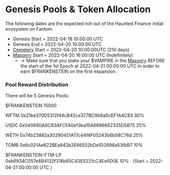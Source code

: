 # Genesis Pools & Token Allocation

The following dates are the expected roll-out of the Haunted Finance initial ecosystem on Fantom.

* Genesis Start = 2022-04-18 10:00:00 UTC
* Genesis End = 2022-04-20 10:00:00 UTC
* [Cemetery](https://hauntedfinance.app/Cemetery) Start = 2022-04-20 10:00:00UTC (210 days)
* [Masonry](https://hauntedfinance.app/Masonry) Start = 2022-04-20 16:00:00 UTC (Indefinitely)
  * \-> Make sure that you stake your $VAMPIRE in the [Masonry](https://hauntedfinance.app/Masonry) BEFORE the start of the 1st Epoch at 2022-04-21 00:00:00 UTC in order to earn $FRANKENSTEIN on the first expansion.

### Pool Reward Distribution

There will be 5 Genesis Pools:

$FRANKENSTEIN 15000

WFTM 0x21be370D5312f44cB42ce377BC9b8a0cEF1A4C83 30%

USDC 0x04068DA6C83AFCFA0e13ba15A6696662335D5B75 25%

WETH 0x74b23882a30290451A17c44f4F05243b6b58C76d 25%

TOMB 0x6c021Ae822BEa943b2E66552bDe1D2696a53fbB7 10%

$FRANKENSTEIN-FTM-LP 0xb9934C057e8B4132f318b85C43E5221cC4Ee5D0E 10% （Start = 2022-04-21 00:00:00 UTC ）
